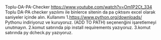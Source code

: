 Toplu-DA-PA-Checker
https://www.youtube.com/watch?v=Om1P2Ct_334
Toplu DA-PA checker yazılımı ile binlerce sitenin da pa çıktısını excel olarak saniyeler içinde alın.
Kullanımı
1.https://www.python.org/downloads/ Pythonu indiriyoruz ve kuruyoruz. (ADD TO PATH) seçenenğini işaretlemeyi unutmayın.
2.komut satırında pip install requirements yazıyoruz.
3.komut satırında py dcheck.py yazıyoruz.

